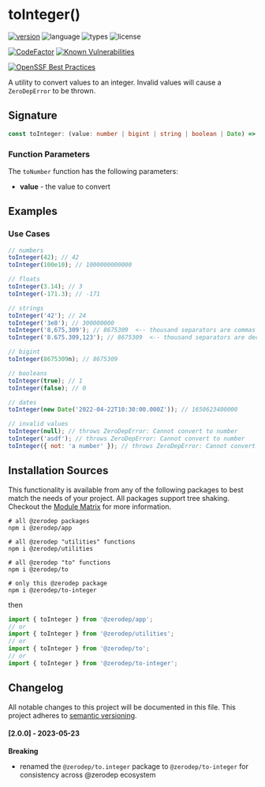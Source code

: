 # toInteger()

[![version](https://img.shields.io/npm/v/@zerodep/to-integer?style=flat-square&color=blue)](https://www.npmjs.com/package/@zerodep/to-integer)
![language](https://img.shields.io/badge/typescript-100%25-blue?style=flat-square)
![types](https://img.shields.io/badge/types-included-blue?style=flat-square)
![license](https://img.shields.io/github/license/cdepage/zerodep?color=blue&style=flat-square)

[![CodeFactor](https://www.codefactor.io/repository/github/cdepage/zerodep/badge)](https://www.codefactor.io/repository/github/cdepage/zerodep)
[![Known Vulnerabilities](https://snyk.io/test/github/cdepage/zerodep/badge.svg)](https://snyk.io/test/github/cdepage/zerodep)

[![OpenSSF Best Practices](https://www.bestpractices.dev/projects/9225/badge)](https://www.bestpractices.dev/projects/9225)

A utility to convert values to an integer. Invalid values will cause a `ZeroDepError` to be thrown.

## Signature

```typescript
const toInteger: (value: number | bigint | string | boolean | Date) => number;
```

### Function Parameters

The `toNumber` function has the following parameters:

- **value** - the value to convert

## Examples

### Use Cases

```javascript
// numbers
toInteger(42); // 42
toInteger(100e10); // 1000000000000

// floats
toInteger(3.14); // 3
toInteger(-171.3); // -171

// strings
toInteger('42'); // 24
toInteger('3e8'); // 300000000
toInteger('8,675,309'); // 8675309  <-- thousand separators are commas
toInteger('8.675.309,123'); // 8675309  <-- thousand separators are decimal points

// bigint
toInteger(8675309n); // 8675309

// booleans
toInteger(true); // 1
toInteger(false); // 0

// dates
toInteger(new Date('2022-04-22T10:30:00.000Z')); // 1650623400000

// invalid values
toInteger(null); // throws ZeroDepError: Cannot convert to number
toInteger('asdf'); // throws ZeroDepError: Cannot convert to number
toInteger({ not: 'a number' }); // throws ZeroDepError: Cannot convert to number
```

## Installation Sources

This functionality is available from any of the following packages to best match the needs of your project. All packages support tree shaking. Checkout the [Module Matrix](/) for more information.

```shell
# all @zerodep packages
npm i @zerodep/app

# all @zerodep "utilities" functions
npm i @zerodep/utilities

# all @zerodep "to" functions
npm i @zerodep/to

# only this @zerodep package
npm i @zerodep/to-integer
```

then

```javascript
import { toInteger } from '@zerodep/app';
// or
import { toInteger } from '@zerodep/utilities';
// or
import { toInteger } from '@zerodep/to';
// or
import { toInteger } from '@zerodep/to-integer';
```

## Changelog

All notable changes to this project will be documented in this file. This project adheres to [semantic versioning](https://semver.org/spec/v2.0.0.html).

#### [2.0.0] - 2023-05-23

**Breaking**

- renamed the `@zerodep/to.integer` package to `@zerodep/to-integer` for consistency across @zerodep ecosystem

